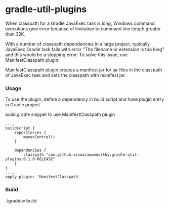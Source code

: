 # gradle-util-plugins

When classpath for a Gradle JavaExec task is long, Windows command executions give error because of limitation to command line length greater than 32K.

With a number of classpath dependencies in a large project, typically JavaExec Gradle task fails with error "The filename or extension is too long" and this would be a stopping error. To solve this issue, use ManifestClasspath plugin.

ManifestClasspath plugin creates a manifest jar for jar files in the classpath of JavaExec task and sets the classpath with manifest jar.

### Usage

To use the plugin, define a dependency in build script and have plugin entry in Gradle project.

build.gradle snippet to use ManifestClasspath plugin
```
....
buildscript {
    repositories {
        mavenCentral()
    }

	dependencies {
        classpath "com.github.viswaramamoorthy:gradle-util-plugins:0.1.0-RELEASE"
    }
}
....
apply plugin: 'ManifestClasspath'
```

### Build
./gradelw build
